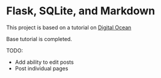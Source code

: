 # Flask, SQLite, and Markdown

This project is based on a tutorial on [Digital Ocean](https://www.digitalocean.com/community/tutorials/how-to-use-python-markdown-with-flask-and-sqlite)

Base tutorial is completed. 

TODO:

- Add ability to edit posts
- Post individual pages